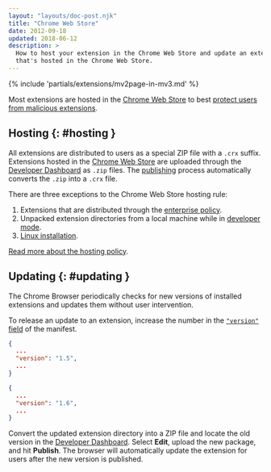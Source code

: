 ```yaml
---
layout: "layouts/doc-post.njk"
title: "Chrome Web Store"
date: 2012-09-18
updated: 2018-06-12
description: >
  How to host your extension in the Chrome Web Store and update an extension
  that's hosted in the Chrome Web Store.
---
```


{% include 'partials/extensions/mv2page-in-mv3.md' %}

Most extensions are hosted in the [Chrome Web Store][1] to best [protect users from malicious
extensions][2].

## Hosting {: #hosting }

All extensions are distributed to users as a special ZIP file with a `.crx` suffix. Extensions
hosted in the [Chrome Web Store][3] are uploaded through the [Developer Dashboard][4] as `.zip`
files. The [publishing][5] process automatically converts the `.zip` into a `.crx` file.

There are three exceptions to the Chrome Web Store hosting rule:

1.  Extensions that are distributed through the [enterprise policy][6].
2.  Unpacked extension directories from a local machine while in [developer mode][7].
3.  [Linux installation][8].

[Read more about the hosting policy][9].

## Updating {: #updating }

The Chrome Browser periodically checks for new versions of installed extensions and updates them
without user intervention.

To release an update to an extension, increase the number in the [`"version"` field][version] of
the manifest.

```json
{
  ...
  "version": "1.5",
  ...
}
```

```json
{
  ...
  "version": "1.6",
  ...
}
```

Convert the updated extension directory into a ZIP file and locate the old version in the [Developer
Dashboard][10]. Select **Edit**, upload the new package, and hit **Publish**. The browser will
automatically update the extension for users after the new version is published.

[1]: https://chrome.google.com/webstore/category/extensions
[2]: http://blog.chromium.org/2015/05/continuing-to-protect-chrome-users-from.html
[3]: /docs/webstore
[4]: https://chrome.google.com/webstore/developer/dashboard
[5]: /docs/webstore/publish
[6]: https://support.google.com/chrome/a/answer/188453
[7]: /docs/extensions/mv3/getstarted#unpacked
[8]: /docs/extensions/mv3/linux_hosting
[9]: /docs/extensions/mv2/hosting_changes
[10]: https://chrome.google.com/webstore/developer/dashboard

[version]: /docs/extensions/mv2/manifest/version/
